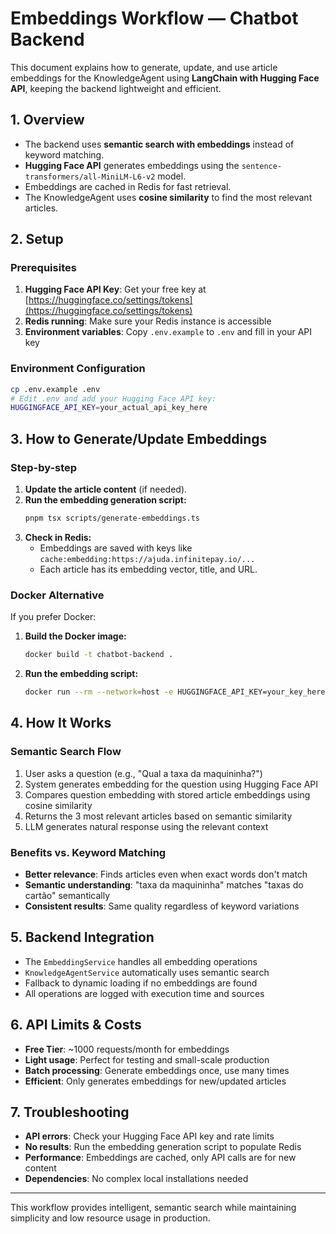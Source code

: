 
# Embeddings Workflow — Chatbot Backend

This document explains how to generate, update, and use article embeddings for the KnowledgeAgent using **LangChain with Hugging Face API**, keeping the backend lightweight and efficient.

## 1. Overview
- The backend uses **semantic search with embeddings** instead of keyword matching.
- **Hugging Face API** generates embeddings using the `sentence-transformers/all-MiniLM-L6-v2` model.
- Embeddings are cached in Redis for fast retrieval.
- The KnowledgeAgent uses **cosine similarity** to find the most relevant articles.

## 2. Setup

### Prerequisites
1. **Hugging Face API Key**: Get your free key at [https://huggingface.co/settings/tokens](https://huggingface.co/settings/tokens)
2. **Redis running**: Make sure your Redis instance is accessible
3. **Environment variables**: Copy `.env.example` to `.env` and fill in your API key

### Environment Configuration
```bash
cp .env.example .env
# Edit .env and add your Hugging Face API key:
HUGGINGFACE_API_KEY=your_actual_api_key_here
```

## 3. How to Generate/Update Embeddings

### Step-by-step
1. **Update the article content** (if needed).
2. **Run the embedding generation script:**
   ```bash
   pnpm tsx scripts/generate-embeddings.ts
   ```
3. **Check in Redis:**
   - Embeddings are saved with keys like `cache:embedding:https://ajuda.infinitepay.io/...`
   - Each article has its embedding vector, title, and URL.

### Docker Alternative
If you prefer Docker:
1. **Build the Docker image:**
   ```bash
   docker build -t chatbot-backend .
   ```
2. **Run the embedding script:**
   ```bash
   docker run --rm --network=host -e HUGGINGFACE_API_KEY=your_key_here chatbot-backend pnpm tsx scripts/generate-embeddings.ts
   ```

## 4. How It Works

### Semantic Search Flow
1. User asks a question (e.g., "Qual a taxa da maquininha?")
2. System generates embedding for the question using Hugging Face API
3. Compares question embedding with stored article embeddings using cosine similarity
4. Returns the 3 most relevant articles based on semantic similarity
5. LLM generates natural response using the relevant context

### Benefits vs. Keyword Matching
- **Better relevance**: Finds articles even when exact words don't match
- **Semantic understanding**: "taxa da maquininha" matches "taxas do cartão" semantically
- **Consistent results**: Same quality regardless of keyword variations

## 5. Backend Integration
- The `EmbeddingService` handles all embedding operations
- `KnowledgeAgentService` automatically uses semantic search
- Fallback to dynamic loading if no embeddings are found
- All operations are logged with execution time and sources

## 6. API Limits & Costs
- **Free Tier**: ~1000 requests/month for embeddings
- **Light usage**: Perfect for testing and small-scale production
- **Batch processing**: Generate embeddings once, use many times
- **Efficient**: Only generates embeddings for new/updated articles

## 7. Troubleshooting
- **API errors**: Check your Hugging Face API key and rate limits
- **No results**: Run the embedding generation script to populate Redis
- **Performance**: Embeddings are cached, only API calls are for new content
- **Dependencies**: No complex local installations needed

---
This workflow provides intelligent, semantic search while maintaining simplicity and low resource usage in production.
